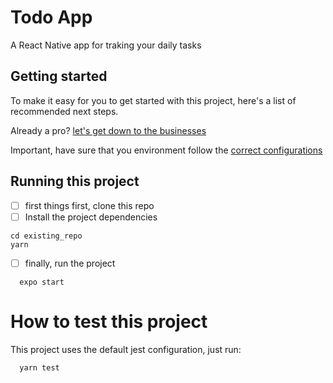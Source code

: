# Todo App

A React Native app for traking your daily tasks

## Getting started

To make it easy for you to get started with this project, here's a list of recommended next steps.

Already a pro? [let's get down to the businesses](#how-to-test-this-project)

Important, have sure that you environment follow the [correct configurations](https://docs.expo.dev/)

## Running this project

- [ ] first things first, clone this repo
- [ ] Install the project dependencies

```
cd existing_repo
yarn
```

- [ ] finally, run the project
```
  expo start
```
# How to test this project

This project uses the default jest configuration, just run:
```
  yarn test
```

